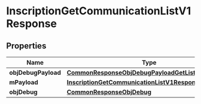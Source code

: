 
# InscriptionGetCommunicationListV1Response

## Properties
Name | Type | Description | Notes
------------ | ------------- | ------------- | -------------
**objDebugPayload** | [**CommonResponseObjDebugPayloadGetList**](CommonResponseObjDebugPayloadGetList.md) |  | 
**mPayload** | [**InscriptionGetCommunicationListV1ResponseMPayload**](InscriptionGetCommunicationListV1ResponseMPayload.md) |  | 
**objDebug** | [**CommonResponseObjDebug**](CommonResponseObjDebug.md) |  |  [optional]



